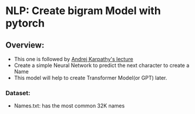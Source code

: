 # NLP: Create bigram Model with pytorch

## Overview:
- This one is followed by [Andrej Karpathy's lecture](https://www.youtube.com/watch?v=PaCmpygFfXo&list=PLAqhIrjkxbuWI23v9cThsA9GvCAUhRvKZ&index=2)
- Create a simple Neural Network to predict the next character to create a Name
- This model will help to create Transformer Model(or GPT) later.

### Dataset:
- Names.txt: has the most common 32K names
